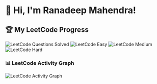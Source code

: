 # 👋 Hi, I'm Ranadeep Mahendra!

## 🏆 My LeetCode Progress

![LeetCode Questions Solved](https://img.shields.io/badge/Solved-70/3611-blue?cache=1752348928) ![LeetCode Easy](https://img.shields.io/badge/Easy-41/885-brightgreen?cache=1752348928) ![LeetCode Medium](https://img.shields.io/badge/Medium-28/1878-orange?cache=1752348928) ![LeetCode Hard](https://img.shields.io/badge/Hard-1/848-red?cache=1752348928)

### 📊 LeetCode Activity Graph

![LeetCode Activity Graph](https://leetcard.jacoblin.cool/ranadeep_mahendra2426?theme=dark&font=Karma&ext=heatmap&cache=1752348928)
